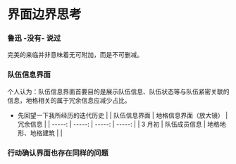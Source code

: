 # 界面边界思考
### 鲁迅 -没有- 说过
完美的来临并非意味着无可附加，而是不可删减。
### 队伍信息界面
个人认为：队伍信息界面首要目的是展示队伍信息、队伍状态等与队伍紧密关联的信息，地格相关的属于冗余信息应减少占比。
- 先回望一下我所经历的迭代历史
    | | 队伍信息界面 | 地格信息界面（放大镜）  | 冗余信息 |
    | -----: | -----: | -----: | -----: |
    | 3 月初   | 队伍成员信息 | 地格地形、地格建筑 |     |
### 行动确认界面也存在同样的问题
